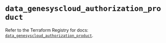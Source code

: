 # `data_genesyscloud_authorization_product`

Refer to the Terraform Registry for docs: [`data_genesyscloud_authorization_product`](https://registry.terraform.io/providers/mypurecloud/genesyscloud/1.70.0/docs/data-sources/authorization_product).
